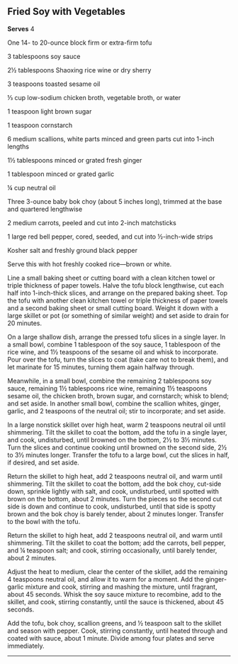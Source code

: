 ﻿## Fried Soy with Vegetables

**Serves** 4

One 14- to 20-ounce block firm or extra-firm tofu

3 tablespoons soy sauce

2½ tablespoons Shaoxing rice wine or dry sherry

3 teaspoons toasted sesame oil

⅓ cup low-sodium chicken broth, vegetable broth, or water

1 teaspoon light brown sugar

1 teaspoon cornstarch

6 medium scallions, white parts minced and green parts cut into 1-inch lengths

1½ tablespoons minced or grated fresh ginger

1 tablespoon minced or grated garlic

¼ cup neutral oil

Three 3-ounce baby bok choy (about 5 inches long), trimmed at the base and quartered lengthwise

2 medium carrots, peeled and cut into 2-inch matchsticks

1 large red bell pepper, cored, seeded, and cut into ½-inch-wide strips

Kosher salt and freshly ground black pepper

Serve this with hot freshly cooked rice—brown or white.

Line a small baking sheet or cutting board with a clean kitchen towel or triple thickness of paper towels. Halve the tofu block lengthwise, cut each half into 1-inch-thick slices, and arrange on the prepared baking sheet. Top the tofu with another clean kitchen towel or triple thickness of paper towels and a second baking sheet or small cutting board. Weight it down with a large skillet or pot (or something of similar weight) and set aside to drain for 20 minutes.

On a large shallow dish, arrange the pressed tofu slices in a single layer. In a small bowl, combine 1 tablespoon of the soy sauce, 1 tablespoon of the rice wine, and 1½ teaspoons of the sesame oil and whisk to incorporate. Pour over the tofu, turn the slices to coat (take care not to break them), and let marinate for 15 minutes, turning them again halfway through.

Meanwhile, in a small bowl, combine the remaining 2 tablespoons soy sauce, remaining 1½ tablespoons rice wine, remaining 1½ teaspoons sesame oil, the chicken broth, brown sugar, and cornstarch; whisk to blend; and set aside. In another small bowl, combine the scallion whites, ginger, garlic, and 2 teaspoons of the neutral oil; stir to incorporate; and set aside.

In a large nonstick skillet over high heat, warm 2 teaspoons neutral oil until shimmering. Tilt the skillet to coat the bottom, add the tofu in a single layer, and cook, undisturbed, until browned on the bottom, 2½ to 3½ minutes. Turn the slices and continue cooking until browned on the second side, 2½ to 3½ minutes longer. Transfer the tofu to a large bowl, cut the slices in half, if desired, and set aside.

Return the skillet to high heat, add 2 teaspoons neutral oil, and warm until shimmering. Tilt the skillet to coat the bottom, add the bok choy, cut-side down, sprinkle lightly with salt, and cook, undisturbed, until spotted with brown on the bottom, about 2 minutes. Turn the pieces so the second cut side is down and continue to cook, undisturbed, until that side is spotty brown and the bok choy is barely tender, about 2 minutes longer. Transfer to the bowl with the tofu.

Return the skillet to high heat, add 2 teaspoons neutral oil, and warm until shimmering. Tilt the skillet to coat the bottom; add the carrots, bell pepper, and ¼ teaspoon salt; and cook, stirring occasionally, until barely tender, about 2 minutes.

Adjust the heat to medium, clear the center of the skillet, add the remaining 4 teaspoons neutral oil, and allow it to warm for a moment. Add the ginger-garlic mixture and cook, stirring and mashing the mixture, until fragrant, about 45 seconds. Whisk the soy sauce mixture to recombine, add to the skillet, and cook, stirring constantly, until the sauce is thickened, about 45 seconds.

Add the tofu, bok choy, scallion greens, and ½ teaspoon salt to the skillet and season with pepper. Cook, stirring constantly, until heated through and coated with sauce, about 1 minute. Divide among four plates and serve immediately.

---

